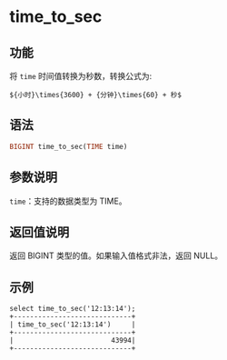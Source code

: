 # time_to_sec

## 功能

将 `time` 时间值转换为秒数，转换公式为:

`${小时}\times{3600} + {分钟}\times{60} + 秒$`

## 语法

```Haskell
BIGINT time_to_sec(TIME time)
```

## 参数说明

`time`：支持的数据类型为 TIME。

## 返回值说明

返回 BIGINT 类型的值。如果输入值格式非法，返回 NULL。

## 示例

```plain text
select time_to_sec('12:13:14');
+-----------------------------+
| time_to_sec('12:13:14')     |
+-----------------------------+
|                        43994|
+-----------------------------+
```
